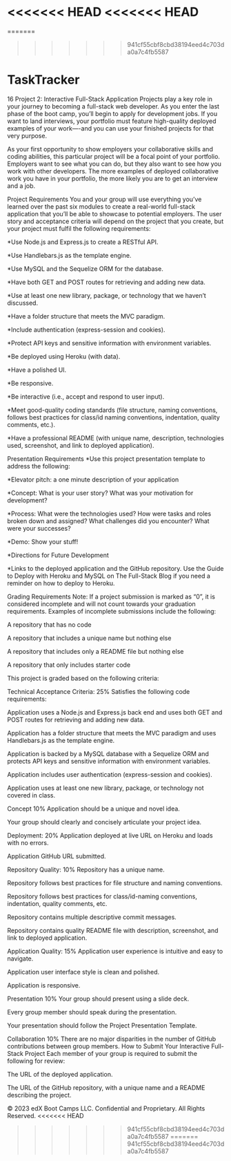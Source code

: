 <<<<<<< HEAD
<<<<<<< HEAD
=======
=======
>>>>>>> 941cf55cbf8cbd38194eed4c703da0a7c4fb5587
# TaskTracker

16 Project 2: Interactive Full-Stack Application
Projects play a key role in your journey to becoming a full-stack web developer. As you enter the last phase of the boot camp, you’ll begin to apply for development jobs. If you want to land interviews, your portfolio must feature high-quality deployed examples of your work—-and you can use your finished projects for that very purpose.

As your first opportunity to show employers your collaborative skills and coding abilities, this particular project will be a focal point of your portfolio. Employers want to see what you can do, but they also want to see how you work with other developers. The more examples of deployed collaborative work you have in your portfolio, the more likely you are to get an interview and a job.

Project Requirements
You and your group will use everything you’ve learned over the past six modules to create a real-world full-stack application that you’ll be able to showcase to potential employers. The user story and acceptance criteria will depend on the project that you create, but your project must fulfil the following requirements:

*Use Node.js and Express.js to create a RESTful API.

*Use Handlebars.js as the template engine.

*Use MySQL and the Sequelize ORM for the database.

*Have both GET and POST routes for retrieving and adding new data.

*Use at least one new library, package, or technology that we haven’t discussed.

*Have a folder structure that meets the MVC paradigm.

*Include authentication (express-session and cookies).

*Protect API keys and sensitive information with environment variables.

*Be deployed using Heroku (with data).

*Have a polished UI.

*Be responsive.

*Be interactive (i.e., accept and respond to user input).

*Meet good-quality coding standards (file structure, naming conventions, follows best practices for class/id naming conventions, indentation, quality comments, etc.).

*Have a professional README (with unique name, description, technologies used, screenshot, and link to deployed application).

Presentation Requirements
*Use this project presentation template to address the following:

*Elevator pitch: a one minute description of your application

*Concept: What is your user story? What was your motivation for development?

*Process: What were the technologies used? How were tasks and roles broken down and assigned? What challenges did you encounter? What were your successes?

*Demo: Show your stuff!

*Directions for Future Development

*Links to the deployed application and the GitHub repository. Use the Guide to Deploy with Heroku and MySQL on The Full-Stack Blog if you need a reminder on how to deploy to Heroku.

Grading Requirements
Note: If a project submission is marked as “0”, it is considered incomplete and will not count towards your graduation requirements. Examples of incomplete submissions include the following:

A repository that has no code

A repository that includes a unique name but nothing else

A repository that includes only a README file but nothing else

A repository that only includes starter code

This project is graded based on the following criteria:

Technical Acceptance Criteria: 25%
Satisfies the following code requirements:

Application uses a Node.js and Express.js back end and uses both GET and POST routes for retrieving and adding new data.

Application has a folder structure that meets the MVC paradigm and uses Handlebars.js as the template engine.

Application is backed by a MySQL database with a Sequelize ORM and protects API keys and sensitive information with environment variables.

Application includes user authentication (express-session and cookies).

Application uses at least one new library, package, or technology not covered in class.

Concept 10%
Application should be a unique and novel idea.

Your group should clearly and concisely articulate your project idea.

Deployment: 20%
Application deployed at live URL on Heroku and loads with no errors.

Application GitHub URL submitted.

Repository Quality: 10%
Repository has a unique name.

Repository follows best practices for file structure and naming conventions.

Repository follows best practices for class/id-naming conventions, indentation, quality comments, etc.

Repository contains multiple descriptive commit messages.

Repository contains quality README file with description, screenshot, and link to deployed application.

Application Quality: 15%
Application user experience is intuitive and easy to navigate.

Application user interface style is clean and polished.

Application is responsive.

Presentation 10%
Your group should present using a slide deck.

Every group member should speak during the presentation.

Your presentation should follow the Project Presentation Template.

Collaboration 10%
There are no major disparities in the number of GitHub contributions between group members.
How to Submit Your Interactive Full-Stack Project
Each member of your group is required to submit the following for review:

The URL of the deployed application.

The URL of the GitHub repository, with a unique name and a README describing the project.

© 2023 edX Boot Camps LLC. Confidential and Proprietary. All Rights Reserved.
<<<<<<< HEAD
>>>>>>> 941cf55cbf8cbd38194eed4c703da0a7c4fb5587
=======
>>>>>>> 941cf55cbf8cbd38194eed4c703da0a7c4fb5587
